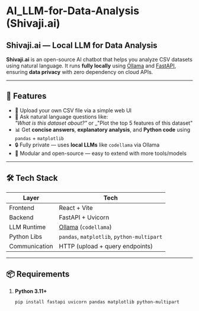 # AI_LLM-for-Data-Analysis (Shivaji.ai)

## Shivaji.ai — Local LLM for Data Analysis

**Shivaji.ai** is an open-source AI chatbot that helps you analyze CSV datasets using natural language. It runs **fully locally** using [Ollama](https://ollama.com/) and [FastAPI](https://fastapi.tiangolo.com/), ensuring **data privacy** with zero dependency on cloud APIs.

---

## 🚀 Features

- 📂 Upload your own CSV file via a simple web UI
- 💬 Ask natural language questions like:  
  _"What is this dataset about?"_ or _"Plot the top 5 features of this dataset"
- 📊 Get **concise answers**, **explanatory analysis**, and **Python code** using `pandas` + `matplotlib`
- 🔒 Fully private — uses **local LLMs** like `codellama` via Ollama
- 🧱 Modular and open-source — easy to extend with more tools/models

---

## 🛠️ Tech Stack

| Layer         | Tech                      |
|---------------|---------------------------|
| Frontend      | React + Vite              |
| Backend       | FastAPI + Uvicorn         |
| LLM Runtime   | [Ollama](https://ollama.com/) (`codellama`) |
| Python Libs   | `pandas`, `matplotlib`, `python-multipart` |
| Communication | HTTP (upload + query endpoints) |

---

## 📦 Requirements

1. **Python 3.11+**

   ```bash
   pip install fastapi uvicorn pandas matplotlib python-multipart

